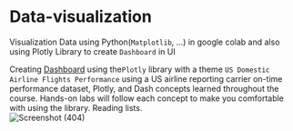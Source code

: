 # Data-visualization
Visualization Data using Python(`Matplotlib`, ...) in google colab and also using Plotly Library to create `Dashboard` in UI

Creating [Dashboard](https://github.com/GhodratRezaei/Data-visualization/blob/main/Data%20Visualization%20in%20DashBoard.py) using the`Plotly` library with a theme `US Domestic Airline Flights Performance` using a US airline reporting carrier on-time performance dataset, Plotly, and Dash concepts learned throughout the course. Hands-on labs will follow each concept to make you comfortable with using the library.
Reading lists.   
![Screenshot (404)](https://user-images.githubusercontent.com/75788150/173237593-737c1224-ce55-4ac0-b9aa-c90dde0e1429.png)
